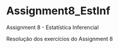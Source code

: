 # Assignment8_EstInf
Assignment 8 - Estatística Inferencial

Resolução dos exercícios do Assignment 8
